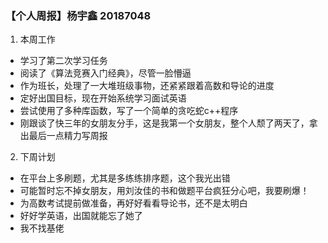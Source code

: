 ### 【个人周报】杨宇鑫 20187048
1. 本周工作
* 学习了第二次学习任务
* 阅读了《算法竞赛入门经典》，尽管一脸懵逼
* 作为班长，处理了一大堆班级事物，还紧紧跟着高数和导论的进度
* 定好出国目标，现在开始系统学习面试英语
* 尝试使用了多种库函数，写了一个简单的贪吃蛇c++程序
* 刚跟谈了快三年的女朋友分手，这是我第一个女朋友，整个人颓了两天了，拿出最后一点精力写周报
2. 下周计划
* 在平台上多刷题，尤其是多练练排序题，这个我光出错
* 可能暂时忘不掉女朋友，用刘汝佳的书和做题平台疯狂分心吧，我要刷爆！
* 为高数考试提前做准备，再好好看看导论书，还不是太明白
* 好好学英语，出国就能忘了她了
* 我不找基佬
